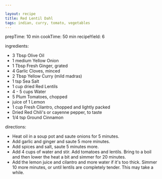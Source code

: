 ```yaml
---

layout: recipe
title: Red Lentil Dahl
tags: indian, curry, tomato, vegetables
---
```


prepTime: 10 min
cookTime: 50 min
recipeYield: 6

ingredients:
- 3 Tbsp Olive Oil
- 1 medium Yellow Onion
- 1 Tbsp Fresh Ginger, grated
- 4 Garlic Cloves, minced
- 2 Tbsp Yellow Curry (mild madras)
- 1 tsp Sea Salt
- 1 cup dried Red Lentils
- 4 - 5 cups Water
- 5 Plum Tomatoes, chopped
- juice of 1 Lemon
- 1 cup Fresh Cilantro, chopped and lightly packed
- Dried Red Chili's or cayenne pepper, to taste
- 1/4 tsp Ground Cinnamon

directions:
- Heat oil in a soup pot and saute onions for 5 minutes.
- Add garlic and ginger and saute 5 more minutes.
- Add spices and salt, saute 5 minutes more.
- Add 4 cups of water and stir.  Add tomatoes and lentils. Bring to a boil and then lower the heat a bit and simmer for 20 minutes.
- Add the lemon juice and cilantro and more water if it's too thick.  Simmer 10 more minutes, or until lentils are completely tender. This may take a while.
